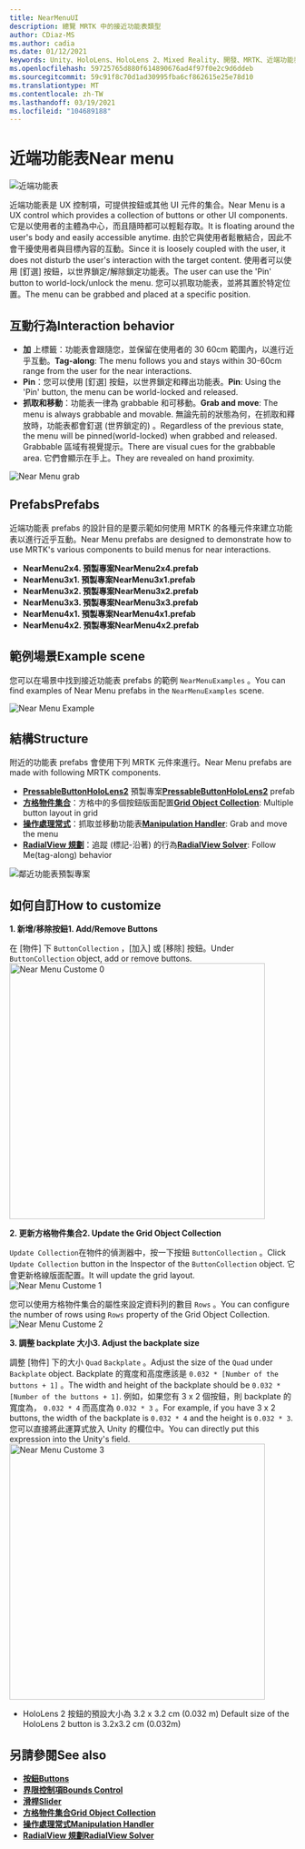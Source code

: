 ```yaml
---
title: NearMenuUI
description: 總覽 MRTK 中的接近功能表類型
author: CDiaz-MS
ms.author: cadia
ms.date: 01/12/2021
keywords: Unity、HoloLens、HoloLens 2、Mixed Reality、開發、MRTK、近端功能表、
ms.openlocfilehash: 59725765d880f614890676ad4f97f0e2c9d6ddeb
ms.sourcegitcommit: 59c91f8c70d1ad30995fba6cf862615e25e78d10
ms.translationtype: MT
ms.contentlocale: zh-TW
ms.lasthandoff: 03/19/2021
ms.locfileid: "104689188"
---
```

# <a name="near-menu"></a><span data-ttu-id="6484d-104">近端功能表</span><span class="sxs-lookup"><span data-stu-id="6484d-104">Near menu</span></span>

![近端功能表](../images/near-menu/MRTK_UX_NearMenu.png)

<span data-ttu-id="6484d-106">近端功能表是 UX 控制項，可提供按鈕或其他 UI 元件的集合。</span><span class="sxs-lookup"><span data-stu-id="6484d-106">Near Menu is a UX control which provides a collection of buttons or other UI components.</span></span> <span data-ttu-id="6484d-107">它是以使用者的主體為中心，而且隨時都可以輕鬆存取。</span><span class="sxs-lookup"><span data-stu-id="6484d-107">It is floating around the user's body and easily accessible anytime.</span></span> <span data-ttu-id="6484d-108">由於它與使用者鬆散結合，因此不會干擾使用者與目標內容的互動。</span><span class="sxs-lookup"><span data-stu-id="6484d-108">Since it is loosely coupled with the user, it does not disturb the user's interaction with the target content.</span></span> <span data-ttu-id="6484d-109">使用者可以使用 [釘選] 按鈕，以世界鎖定/解除鎖定功能表。</span><span class="sxs-lookup"><span data-stu-id="6484d-109">The user can use the 'Pin' button to world-lock/unlock the menu.</span></span> <span data-ttu-id="6484d-110">您可以抓取功能表，並將其置於特定位置。</span><span class="sxs-lookup"><span data-stu-id="6484d-110">The menu can be grabbed and placed at a specific position.</span></span>

## <a name="interaction-behavior"></a><span data-ttu-id="6484d-111">互動行為</span><span class="sxs-lookup"><span data-stu-id="6484d-111">Interaction behavior</span></span>

- <span data-ttu-id="6484d-112">**加** 上標籤：功能表會跟隨您，並保留在使用者的 30 60cm 範圍內，以進行近乎互動。</span><span class="sxs-lookup"><span data-stu-id="6484d-112">**Tag-along**: The menu follows you and stays within 30-60cm range from the user for the near interactions.</span></span>
- <span data-ttu-id="6484d-113">**Pin**：您可以使用 [釘選] 按鈕，以世界鎖定和釋出功能表。</span><span class="sxs-lookup"><span data-stu-id="6484d-113">**Pin**: Using the 'Pin' button, the menu can be world-locked and released.</span></span>
- <span data-ttu-id="6484d-114">**抓取和移動**：功能表一律為 grabbable 和可移動。</span><span class="sxs-lookup"><span data-stu-id="6484d-114">**Grab and move**: The menu is always grabbable and movable.</span></span> <span data-ttu-id="6484d-115">無論先前的狀態為何，在抓取和釋放時，功能表都會釘選 (世界鎖定的) 。</span><span class="sxs-lookup"><span data-stu-id="6484d-115">Regardless of the previous state, the menu will be pinned(world-locked) when grabbed and released.</span></span> <span data-ttu-id="6484d-116">Grabbable 區域有視覺提示。</span><span class="sxs-lookup"><span data-stu-id="6484d-116">There are visual cues for the grabbable area.</span></span> <span data-ttu-id="6484d-117">它們會顯示在手上。</span><span class="sxs-lookup"><span data-stu-id="6484d-117">They are revealed on hand proximity.</span></span>

<img src="../images/near-menu/MRTK_UX_NearMenu_Grab.png" alt="Near Menu grab">

## <a name="prefabs"></a><span data-ttu-id="6484d-118">Prefabs</span><span class="sxs-lookup"><span data-stu-id="6484d-118">Prefabs</span></span>

<span data-ttu-id="6484d-119">近端功能表 prefabs 的設計目的是要示範如何使用 MRTK 的各種元件來建立功能表以進行近乎互動。</span><span class="sxs-lookup"><span data-stu-id="6484d-119">Near Menu prefabs are designed to demonstrate how to use MRTK's various components to build menus for near interactions.</span></span>

- <span data-ttu-id="6484d-120">**NearMenu2x4. 預製專案**</span><span class="sxs-lookup"><span data-stu-id="6484d-120">**NearMenu2x4.prefab**</span></span>
- <span data-ttu-id="6484d-121">**NearMenu3x1. 預製專案**</span><span class="sxs-lookup"><span data-stu-id="6484d-121">**NearMenu3x1.prefab**</span></span>
- <span data-ttu-id="6484d-122">**NearMenu3x2. 預製專案**</span><span class="sxs-lookup"><span data-stu-id="6484d-122">**NearMenu3x2.prefab**</span></span>
- <span data-ttu-id="6484d-123">**NearMenu3x3. 預製專案**</span><span class="sxs-lookup"><span data-stu-id="6484d-123">**NearMenu3x3.prefab**</span></span>
- <span data-ttu-id="6484d-124">**NearMenu4x1. 預製專案**</span><span class="sxs-lookup"><span data-stu-id="6484d-124">**NearMenu4x1.prefab**</span></span>
- <span data-ttu-id="6484d-125">**NearMenu4x2. 預製專案**</span><span class="sxs-lookup"><span data-stu-id="6484d-125">**NearMenu4x2.prefab**</span></span>

## <a name="example-scene"></a><span data-ttu-id="6484d-126">範例場景</span><span class="sxs-lookup"><span data-stu-id="6484d-126">Example scene</span></span>

<span data-ttu-id="6484d-127">您可以在場景中找到接近功能表 prefabs 的範例 `NearMenuExamples` 。</span><span class="sxs-lookup"><span data-stu-id="6484d-127">You can find examples of Near Menu prefabs in the `NearMenuExamples` scene.</span></span>

<img src="../images/near-menu/MRTK_UX_NearMenu_Examples.png" alt="Near Menu Example">

## <a name="structure"></a><span data-ttu-id="6484d-128">結構</span><span class="sxs-lookup"><span data-stu-id="6484d-128">Structure</span></span>

<span data-ttu-id="6484d-129">附近的功能表 prefabs 會使用下列 MRTK 元件來進行。</span><span class="sxs-lookup"><span data-stu-id="6484d-129">Near Menu prefabs are made with following MRTK components.</span></span>

- <span data-ttu-id="6484d-130">[**PressableButtonHoloLens2**](button.md) 預製專案</span><span class="sxs-lookup"><span data-stu-id="6484d-130">[**PressableButtonHoloLens2**](button.md) prefab</span></span>
- <span data-ttu-id="6484d-131">[**方格物件集合**](object-collection.md)：方格中的多個按鈕版面配置</span><span class="sxs-lookup"><span data-stu-id="6484d-131">[**Grid Object Collection**](object-collection.md): Multiple button layout in grid</span></span>
- <span data-ttu-id="6484d-132">[**操作處理常式**](manipulation-handler.md)：抓取並移動功能表</span><span class="sxs-lookup"><span data-stu-id="6484d-132">[**Manipulation Handler**](manipulation-handler.md): Grab and move the menu</span></span>
- <span data-ttu-id="6484d-133">[**RadialView 規劃**](solvers/solver.md)：追蹤 (標記-沿著) 的行為</span><span class="sxs-lookup"><span data-stu-id="6484d-133">[**RadialView Solver**](solvers/solver.md): Follow Me(tag-along) behavior</span></span>

![鄰近功能表預製專案](../images/near-menu/MRTK_UX_NearMenu_Structure.png)

## <a name="how-to-customize"></a><span data-ttu-id="6484d-135">如何自訂</span><span class="sxs-lookup"><span data-stu-id="6484d-135">How to customize</span></span>

<span data-ttu-id="6484d-136">**1. 新增/移除按鈕**</span><span class="sxs-lookup"><span data-stu-id="6484d-136">**1. Add/Remove Buttons**</span></span>

<span data-ttu-id="6484d-137">在 [物件] 下 `ButtonCollection` ，[加入] 或 [移除] 按鈕。</span><span class="sxs-lookup"><span data-stu-id="6484d-137">Under `ButtonCollection` object, add or remove buttons.</span></span>  
<img src="../images/near-menu/MRTK_UX_NearMenu_Custom0.png" width="450" alt="Near Menu Custome 0">

<span data-ttu-id="6484d-138">**2. 更新方格物件集合**</span><span class="sxs-lookup"><span data-stu-id="6484d-138">**2. Update the Grid Object Collection**</span></span>

<span data-ttu-id="6484d-139">`Update Collection`在物件的偵測器中，按一下按鈕 `ButtonCollection` 。</span><span class="sxs-lookup"><span data-stu-id="6484d-139">Click `Update Collection` button in the Inspector of the `ButtonCollection` object.</span></span> <span data-ttu-id="6484d-140">它會更新格線版面配置。</span><span class="sxs-lookup"><span data-stu-id="6484d-140">It will update the grid layout.</span></span>  
<img src="../images/near-menu/MRTK_UX_NearMenu_Custom1.png" alt="Near Menu Custome 1">

<span data-ttu-id="6484d-141">您可以使用方格物件集合的屬性來設定資料列的數目 `Rows` 。</span><span class="sxs-lookup"><span data-stu-id="6484d-141">You can configure the number of rows using `Rows` property of the Grid Object Collection.</span></span>  
<img src="../images/near-menu/MRTK_UX_NearMenu_Custom2.png" alt="Near Menu Custome 2">

<span data-ttu-id="6484d-142">**3. 調整 backplate 大小**</span><span class="sxs-lookup"><span data-stu-id="6484d-142">**3. Adjust the backplate size**</span></span>

<span data-ttu-id="6484d-143">調整 [物件] 下的大小 `Quad` `Backplate` 。</span><span class="sxs-lookup"><span data-stu-id="6484d-143">Adjust the size of the `Quad` under `Backplate` object.</span></span> <span data-ttu-id="6484d-144">Backplate 的寬度和高度應該是 `0.032 * [Number of the buttons + 1]` 。</span><span class="sxs-lookup"><span data-stu-id="6484d-144">The width and height of the backplate should be `0.032 * [Number of the buttons + 1]`.</span></span> <span data-ttu-id="6484d-145">例如，如果您有 3 x 2 個按鈕，則 backplate 的寬度為， `0.032 * 4` 而高度為 `0.032 * 3` 。</span><span class="sxs-lookup"><span data-stu-id="6484d-145">For example, if you have 3 x 2 buttons, the width of the backplate is `0.032 * 4` and the height is `0.032 * 3`.</span></span> <span data-ttu-id="6484d-146">您可以直接將此運算式放入 Unity 的欄位中。</span><span class="sxs-lookup"><span data-stu-id="6484d-146">You can directly put this expression into the Unity's field.</span></span>  
<img src="../images/near-menu/MRTK_UX_NearMenu_Custom3.png" width="450" alt="Near Menu Custome 3">

- <span data-ttu-id="6484d-147">HoloLens 2 按鈕的預設大小為 3.2 x 3.2 cm (0.032 m) </span><span class="sxs-lookup"><span data-stu-id="6484d-147">Default size of the HoloLens 2 button is 3.2x3.2 cm (0.032m)</span></span>

## <a name="see-also"></a><span data-ttu-id="6484d-148">另請參閱</span><span class="sxs-lookup"><span data-stu-id="6484d-148">See also</span></span>

- [<span data-ttu-id="6484d-149">**按鈕**</span><span class="sxs-lookup"><span data-stu-id="6484d-149">**Buttons**</span></span>](button.md)
- [<span data-ttu-id="6484d-150">**界限控制項**</span><span class="sxs-lookup"><span data-stu-id="6484d-150">**Bounds Control**</span></span>](bounds-control.md)
- [<span data-ttu-id="6484d-151">**滑桿**</span><span class="sxs-lookup"><span data-stu-id="6484d-151">**Slider**</span></span>](sliders.md)
- [<span data-ttu-id="6484d-152">**方格物件集合**</span><span class="sxs-lookup"><span data-stu-id="6484d-152">**Grid Object Collection**</span></span>](object-collection.md)
- [<span data-ttu-id="6484d-153">**操作處理常式**</span><span class="sxs-lookup"><span data-stu-id="6484d-153">**Manipulation Handler**</span></span>](manipulation-handler.md)
- [<span data-ttu-id="6484d-154">**RadialView 規劃**</span><span class="sxs-lookup"><span data-stu-id="6484d-154">**RadialView Solver**</span></span>](solvers/solver.md)
